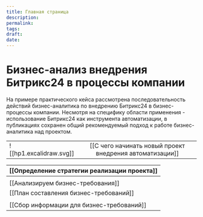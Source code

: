 ```yaml
---
title: Главная страница
description: 
permalink: 
tags: 
draft: 
date:
---
```


# Бизнес-анализ внедрения Битрикс24 в процессы компании 

На примере практического кейса рассмотрена последовательность действий бизнес-аналитика по внедрению Битрикс24 в бизнес-процессы компании. Несмотря на специфику области применения - использование Битрикс24 как инструмента автоматизации, в публикациях сохранен общий рекомендуемый подход к работе бизнес-аналитика над проектом. 


|                         |                                                          |
| ----------------------- | :------------------------------------------------------: |
| ![[hp1.excalidraw.svg]] | [[С чего начинать новый проект внедрения автоматизации]] |


| [[Определение стратегии реализации проекта]] |
| -------------------------------------------- |
|                                              |
| [[Анализируем бизнес-требования]]            |
| [[План составления бизнес-требований]]       |
|                                              |
| [[Сбор информации для бизнес-требований]]    |



